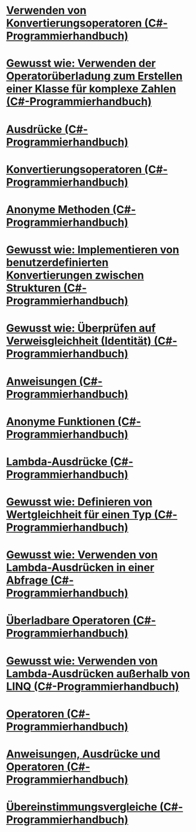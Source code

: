 # [Verwenden von Konvertierungsoperatoren (C#-Programmierhandbuch)](using-conversion-operators.md)
# [Gewusst wie: Verwenden der Operatorüberladung zum Erstellen einer Klasse für komplexe Zahlen (C#-Programmierhandbuch)](how-to-use-operator-overloading-to-create-a-complex-number-class.md)
# [Ausdrücke (C#-Programmierhandbuch)](expressions.md)
# [Konvertierungsoperatoren (C#-Programmierhandbuch)](conversion-operators.md)
# [Anonyme Methoden (C#-Programmierhandbuch)](anonymous-methods.md)
# [Gewusst wie: Implementieren von benutzerdefinierten Konvertierungen zwischen Strukturen (C#-Programmierhandbuch)](how-to-implement-user-defined-conversions-between-structs.md)
# [Gewusst wie: Überprüfen auf Verweisgleichheit (Identität) (C#-Programmierhandbuch)](how-to-test-for-reference-equality-identity.md)
# [Anweisungen (C#-Programmierhandbuch)](statements.md)
# [Anonyme Funktionen (C#-Programmierhandbuch)](anonymous-functions.md)
# [Lambda-Ausdrücke (C#-Programmierhandbuch)](lambda-expressions.md)
# [Gewusst wie: Definieren von Wertgleichheit für einen Typ (C#-Programmierhandbuch)](how-to-define-value-equality-for-a-type.md)
# [Gewusst wie: Verwenden von Lambda-Ausdrücken in einer Abfrage (C#-Programmierhandbuch)](how-to-use-lambda-expressions-in-a-query.md)
# [Überladbare Operatoren (C#-Programmierhandbuch)](overloadable-operators.md)
# [Gewusst wie: Verwenden von Lambda-Ausdrücken außerhalb von LINQ (C#-Programmierhandbuch)](how-to-use-lambda-expressions-outside-linq.md)
# [Operatoren (C#-Programmierhandbuch)](operators.md)
# [Anweisungen, Ausdrücke und Operatoren (C#-Programmierhandbuch)](index.md)
# [Übereinstimmungsvergleiche (C#-Programmierhandbuch)](equality-comparisons.md)
